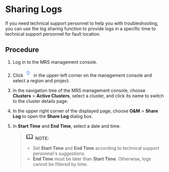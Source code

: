 # Sharing Logs<a name="EN-US_TOPIC_0221415043"></a>

If you need technical support personnel to help you with troubleshooting, you can use the log sharing function to provide logs in a specific time to technical support personnel for fault location.

## Procedure<a name="section154681441153411"></a>

1.  Log in to the MRS management console.
2.  Click  ![](figures/dt_mrs_project_region_image01.png)  in the upper-left corner on the management console and select a region and project.
3.  In the navigation tree of the MRS management console, choose  **Clusters**  \>  **Active Clusters**, select a cluster, and click its name to switch to the cluster details page.
4.  In the upper right corner of the displayed page, choose  **O&M**  \>  **Share Log**  to open the  **Share Log**  dialog box.
5.  In  **Start Time**  and  **End Time**, select a date and time.

    >![](public_sys-resources/icon-note.gif) **NOTE:**   
    >-   Set  **Start Time**  and  **End Time**  according to technical support personnel's suggestions.  
    >-   **End Time**  must be later than  **Start Time**. Otherwise, logs cannot be filtered by time.  


